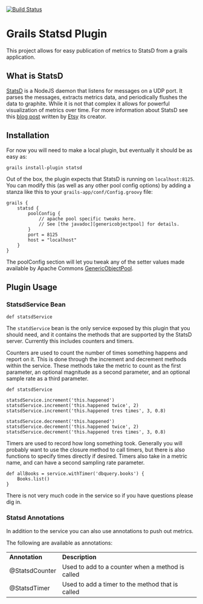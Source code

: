 [![Build Status](https://drone.io/github.com/charliek/grails-statsd/status.png)](https://drone.io/github.com/charliek/grails-statsd/latest)

Grails Statsd Plugin
=============

This project allows for easy publication of metrics to StatsD from a grails application.

What is StatsD
--------------
[StatsD][statsd_repo] is a NodeJS daemon that listens for messages on a UDP port. It parses the messages, extracts metrics data, and periodically flushes the data to graphite. While it is not that complex it allows for powerful visualization of metrics over time. For more information about StatsD see this [blog post][statsd_post] written by [Etsy][etsy] its creator.

Installation
------------

For now you will need to make a local plugin, but eventually it should be as easy as:

    grails install-plugin statsd


Out of the box, the plugin expects that StatsD is running on `localhost:8125`.  You can modify this (as well as any other pool config options) by adding a stanza like this to your `grails-app/conf/Config.groovy` file:

    grails {
        statsd {
            poolConfig {
                // apache pool specific tweaks here. 
                // See [the javadoc][genericobjectpool] for details.
            }
            port = 8125
            host = "localhost"
        }
    }

The poolConfig section will let you tweak any of the setter values made available by Apache Commons [GenericObjectPool][genericobjectpool].

Plugin Usage
------------

### StatsdService Bean ###

    def statsdService

The `statdService` bean is the only service exposed by this plugin that you should need, and it contains the methods that are supported by the StatsD server. Currently this includes counters and timers.

Counters are used to count the number of times something happens and report on it. This is done through the increment and decrement methods within the service. These methods take the metric to count as the first parameter, an optional magnitude as a second parameter, and an optional sample rate as a third parameter.

    def statsdService

    statsdService.increment('this.happened')
    statsdService.increment('this.happened twice', 2)
    statsdService.increment('this.happened tres times', 3, 0.8)

    statsdService.decrement('this.happened')
    statsdService.decrement('this.happened twice', 2)
    statsdService.decrement('this.happened tres times', 3, 0.8)

Timers are used to record how long something took. Generally you will probably want to use the closure method to call timers, but there is also functions to specify times directly if desired. Timers also take in a metric name, and can have a second sampling rate parameter.

    def allBooks = service.withTimer('dbquery.books') {
        Books.list()
    }

There is not very much code in the service so if you have questions please dig in.

### Statsd Annotations ###

In addition to the service you can also use annotations to push out metrics.

The following are available as annotations:

<table width="100%">
    <tr><td><b>Annotation</b></td><td><b>Description</b></td></tr>
    <tr><td>@StatsdCounter</td><td>Used to add to a counter when a method is called</td></tr>
    <tr><td>@StatsdTimer</td><td>Used to add a timer to the method that is called</td></tr>
</table>

[statsd_repo]: https://github.com/etsy/statsd
[statsd_post]: http://codeascraft.etsy.com/2011/02/15/measure-anything-measure-everything/
[etsy]: http://www.etsy.com/
[genericobjectpool]:http://commons.apache.org/pool/apidocs/org/apache/commons/pool/impl/GenericObjectPool.html